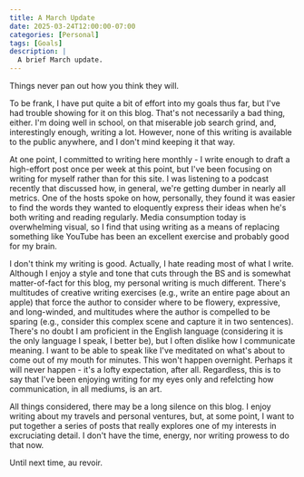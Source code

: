 ```yaml
---
title: A March Update
date: 2025-03-24T12:00:00-07:00
categories: [Personal]
tags: [Goals]
description: |
  A brief March update.
---
```


Things never pan out how you think they will.

To be frank, I have put quite a bit of effort into my goals thus far, but I've had trouble showing for it on this blog. That's not necessarily a bad thing, either. I'm doing well in school, on that miserable job search grind, and, interestingly enough, writing a lot. However, none of this writing is available to the public anywhere, and I don't mind keeping it that way.

At one point, I committed to writing here monthly - I write enough to draft a high-effort post once per week at this point, but I've been focusing on writing for myself rather than for this site. I was listening to a podcast recently that discussed how, in general, we're getting dumber in nearly all metrics. One of the hosts spoke on how, personally, they found it was easier to find the words they wanted to eloquently express their ideas when he's both writing and reading regularly. Media consumption today is overwhelming visual, so I find that using writing as a means of replacing something like YouTube has been an excellent exercise and probably good for my brain.

I don't think my writing is good. Actually, I hate reading most of what I write. Although I enjoy a style and tone that cuts through the BS and is somewhat matter-of-fact for this blog, my personal writing is much different. There's multitudes of creative writing exercises (e.g., write an entire page about an apple) that force the author to consider where to be flowery, expressive, and long-winded, and multitudes where the author is compelled to be sparing (e.g., consider this complex scene and capture it in two sentences). There's no doubt I am proficient in the English language (considering it is the only language I speak, I better be), but I often dislike how I communicate meaning. I want to be able to speak like I've meditated on what's about to come out of my mouth for minutes. This won't happen overnight. Perhaps it will never happen - it's a lofty expectation, after all. Regardless, this is to say that I've been enjoying writing for my eyes only and refelcting how communication, in all mediums, is an art.

All things considered, there may be a long silence on this blog. I enjoy writing about my travels and personal ventures, but, at some point, I want to put together a series of posts that really explores one of my interests in excruciating detail. I don't have the time, energy, nor writing prowess to do that now.

Until next time, au revoir.